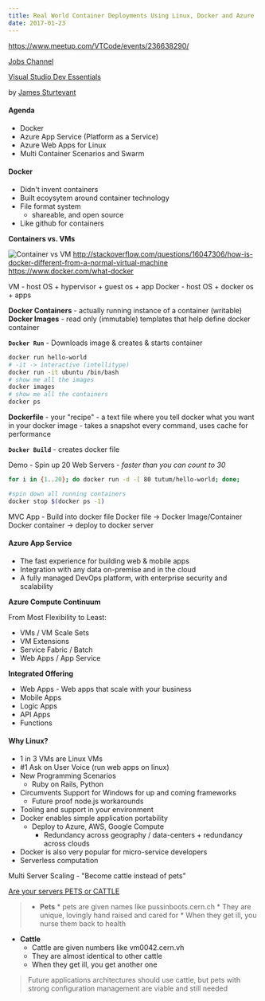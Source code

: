 ```yaml
---
title: Real World Container Deployments Using Linux, Docker and Azure
date: 2017-01-23
---
```



https://www.meetup.com/VTCode/events/236638290/

[Jobs Channel](https://btvdev.slack.com/messages/jobs/)

[Visual Studio Dev Essentials](https://www.visualstudio.com/dev-essentials/)

by [James Sturtevant](http://www.jamessturtevant.com/)

#### Agenda

* Docker
* Azure App Service (Platform as a Service)
* Azure Web Apps for Linux
* Multi Container Scenarios and Swarm

#### Docker

* Didn't invent containers
* Built ecoysytem around container technology
* File format system
	* shareable, and open source
* Like github for containers


**Containers vs. VMs**

![Container vs VM](https://imgur.com/MJHfm1c.jpg)
http://stackoverflow.com/questions/16047306/how-is-docker-different-from-a-normal-virtual-machine
https://www.docker.com/what-docker

VM - host OS + hypervisor + guest os + app
Docker - host OS + docker os + apps

**Docker Containers** - actually running instance of a container (writable)
**Docker Images** - read only (immutable) templates that help define docker container


**`Docker Run`** - Downloads image & creates & starts container

```bash
docker run hello-world
# -it -> interactive (intellitype)
docker run -it ubuntu /bin/bash
# show me all the images
docker images
# show me all the containers
docker ps
```

**Dockerfile** - your "recipe" - a text file where you tell docker what you want in your docker image - takes a snapshot every command, uses cache for performance

**`Docker Build`** - creates docker file

Demo - Spin up 20 Web Servers - *faster than you can count to 30*

```bash
for i in {1..20}; do docker run -d -[ 80 tutum/hello-world; done;

#spin down all running containers
docker stop $(docker ps -1)
```

MVC App - Build into docker file
Docker file -> Docker Image/Container
Docker container -> deploy to docker server

#### Azure App Service

* The fast experience for building web & mobile apps
* Integration with any data on-premise and in the cloud
* A fully managed DevOps platform, with enterprise security and scalability


**Azure Compute Continuum**

From Most Flexibility to Least:

* VMs / VM Scale Sets
* VM Extensions
* Service Fabric / Batch
* Web Apps / App Service

**Integrated Offering**

* Web Apps - Web apps that scale with your business
* Mobile Apps
* Logic Apps
* API Apps
* Functions


#### Why Linux?

* 1 in 3 VMs are Linux VMs
* #1 Ask on User Voice (run web apps on linux)
* New Programming Scenarios
	* Ruby on Rails, Python
* Circumvents Support for Windows for up and coming frameworks
	* Future proof node.js workarounds
* Tooling and support in your environment
* Docker enables simple application portability
	* Deploy to Azure, AWS, Google Compute
		* Redundancy across geography / data-centers + redundancy across clouds
* Docker is also very popular for micro-service developers
* Serverless computation


Multi Server Scaling - "Become cattle instead of pets"

[Are your servers PETS or CATTLE](http://www.theregister.co.uk/2013/03/18/servers_pets_or_cattle_cern/)

> * **Pets**
	* pets are given names like pussinboots.cern.ch
	* They are unique, lovingly hand raised and cared for
	* When they get ill, you nurse them back to health
* **Cattle**
	* Cattle are given numbers like vm0042.cern.vh
	* They are almost identical to other cattle
	* When they get ill, you get another one

> Future applications architectures should use cattle, but pets with strong configuration management are viable and still needed

